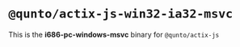 # `@qunto/actix-js-win32-ia32-msvc`

This is the **i686-pc-windows-msvc** binary for `@qunto/actix-js`
